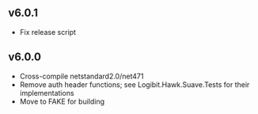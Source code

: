 ## v6.0.1
* Fix release script

## v6.0.0
* Cross-compile netstandard2.0/net471
* Remove auth header functions; see Logibit.Hawk.Suave.Tests for their implementations
* Move to FAKE for building
